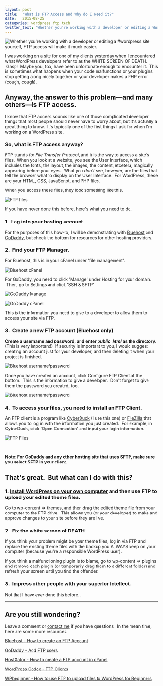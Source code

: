 ```yaml
---
layout: post
title:  "What is FTP Access and Why do I Need it?"
date:   2015-08-25
categories: wordpress ftp tech
twitter_text: "Whether you're working with a developer or editing a WordPress site yourself, FTP access will make it much easier."
---
```

![Whether you're working with a developer or editing a #wordpress site yourself, FTP access will make it much easier.](/images/I-wonder...-2-1024x512.jpg)

I was working on a site for one of my clients yesterday when I encountered what WordPress developers refer to as the WHITE SCREEN OF DEATH.  Gasp!  Maybe you, too, have been unfortunate enough to encounter it.  This is sometimes what happens when your code malfunctions or your plugins stop getting along nicely together or your developer makes a PHP error (cough, cough).

## Anyway, the answer to this problem—and many others—is FTP access.

I know that FTP access sounds like one of those complicated developer things that most people should never have to worry about, but it's actually a great thing to know.  It's typically one of the first things I ask for when I'm working on a WordPress site.

### So, what is FTP access anyway?

FTP stands for *File Transfer Protocol*, and it is the way to access a site's files.  When you look at a website, you see the User Interface, which includes the fonts, the layout, the images, the content, etcetera, magically appearing before your eyes.  What you *don't* see, however, are the files that tell the browser what to display on the User Interface.  For WordPress, these are your HTML, CSS, JavaScript, and PHP files.

When you access these files, they look something like this.

![FTP files](/images/ftp/Screen-Shot-2015-08-25-at-2.03.02-PM-416x400.png)

If you have never done this before, here's what you need to do.

### 1.  Log into your hosting account.

For the purposes of this how-to, I will be demonstrating with <a href="http://www.bluehost.com">Bluehost</a> and <a href="http://www.godaddy.com">GoDaddy</a>, but check the bottom for resources for other hosting providers.

### 2.  Find your FTP Manager.

For Bluehost, this is in your cPanel under 'file management'.

![Bluehost cPanel](images/ftp/Screen-Shot-2015-08-25-at-2.20.25-PM-1024x615.png)

For GoDaddy, you need to click 'Manage' under Hosting for your domain.  Then, go to Settings and click 'SSH &amp; SFTP'

![GoDaddy Manage](/images/ftp/Screen-Shot-2015-08-25-at-2.17.09-PM-1024x583.png)

![GoDaddy cPanel](/images/ftp/Screen-Shot-2015-08-25-at-2.33.46-PM-1024x615.png)

This is the information you need to give to a developer to allow them to access your site via FTP.

### 3.  Create a new FTP account (Bluehost only).

**Create a username and password, and enter *public_html* as the directory.** (This is very important!)  If security is important to you, I would suggest creating an account just for your developer, and then deleting it when your project is finished.

![Bluehost username/password](/images/ftp/Screen-Shot-2015-08-25-at-2.40.19-PM-1024x615.png)

Once you have created an account, click Configure FTP Client at the bottom.  This is the information to give a developer.  Don't forget to give them the password you created, too.

![Bluehost username/password](/images/ftp/Screen-Shot-2015-08-25-at-2.47.08-PM-1024x599.png)

### 4.  To access your files, you need to install an FTP Client.

An FTP client is a program like <a href="https://cyberduck.io/?l=en">CyberDuck</a> (I use this one) or <a href="https://filezilla-project.org/">FileZilla</a> that allows you to log in with the information you just created.  For example, in CyberDuck, click 'Open Connection' and input your login information.

![FTP Files](/images/ftp/Screen-Shot-2015-08-25-at-3.02.26-PM.png)

&nbsp;

**Note: For GoDaddy and any other hosting site that uses SFTP, make sure you select SFTP in your client.**

## That's great.  But what can I do with this?

### 1.  <a href="http://www.beccanelsonmakesthings.com/2015/08/can-i-install-wordpress-on-my-own-computer/">Install WordPress on your own computer</a> and then use FTP to upload your edited theme files.

Go to wp-content =&gt; themes, and then drag the edited theme file from your computer to the FTP drive.  This allows you (or your developer) to make and approve changes to your site before they are live.

### 2.  Fix the white screen of DEATH.

If you think your problem might be your theme files, log in via FTP and replace the existing theme files with the backup you ALWAYS keep on your computer (because you're a responsible WordPress user).

If you think a malfunctioning plugin is to blame, go to wp-content =&gt; plugins and remove each plugin (or temporarily drag them to a different folder) and refresh your screen until you find the offender.

### 3.  Impress other people with your superior intellect.
Not that I have *ever* done this before...

<hr />

## Are you still wondering?

Leave a comment or <a href="http://www.beccanelsonmakesthings.com/contact/">contact me</a> if you have questions.  In the mean time, here are some more resources.

<a href="https://my.bluehost.com/cgi/help/ftpaccounts">Bluehost - How to create an FTP Account</a>

<a href="https://www.godaddy.com/help/add-ftp-users-1236">GoDaddy - Add FTP users</a>

<a href="http://support.hostgator.com/articles/how-to-create-an-ftp-account-in-cpanel">HostGator - How to create a FTP account in cPanel</a>

<a href="https://codex.wordpress.org/FTP_Clients">WordPress Codex - FTP Clients</a>

<a href="http://www.wpbeginner.com/beginners-guide/how-to-use-ftp-to-upload-files-to-wordpress-for-beginners/">WPbeginner - How to use FTP to upload files to WordPress for Beginners</a>
